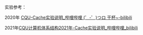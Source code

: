 实验参考：

2020年 [CQU-Cache实验说明_哔哩哔哩 (゜-゜)つロ 干杯~-bilibili](https://www.bilibili.com/video/BV1SV411y7Yn)

2021年[CQU计算机体系结构2021年-Cache实验说明_哔哩哔哩_bilibili](https://www.bilibili.com/video/BV1Ai4y1a76E/)

